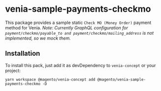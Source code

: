 # venia-sample-payments-checkmo

This package provides a sample static `Check MO (Money Order)` payment method for Venia.
_Note: Currently GraphQL configuration for `payment/checkmo/payable_to and payment/checkmo/mailing_address` is not implemented, so we mock them._

## Installation

To install this pack, just add it as devDependency to `venia-concept` or your
project:

`yarn workspace @magento/venia-concept add @magento/venia-sample-payments-checkmo -D`
